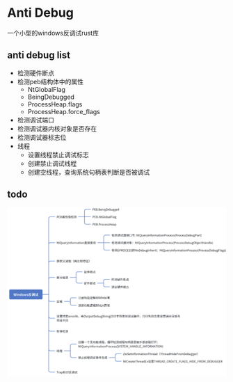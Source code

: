 # Anti Debug

一个小型的windows反调试rust库

## anti debug list

- 检测硬件断点
- 检测peb结构体中的属性
    - NtGlobalFlag
    - BeingDebugged
    - ProcessHeap.flags
    - ProcessHeap.force_flags
- 检测调试端口
- 检测调试器内核对象是否存在
- 检测调试器标志位
- 线程
    - 设置线程禁止调试标志
    - 创建禁止调试线程
    - 创建空线程，查询系统句柄表判断是否被调试

## todo

![mindmap](./img/mindmap.png)